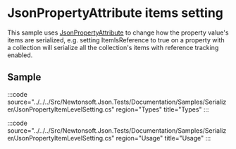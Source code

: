 ﻿# JsonPropertyAttribute items setting

This sample uses [JsonPropertyAttribute](/api/newtonsoft/json/jsonpropertyattribute/) to change how the property value's items are serialized, e.g. setting ItemIsReference to true on a property with a collection will serialize all the collection's items with reference tracking enabled.

## Sample

:::code source="../../../Src/Newtonsoft.Json.Tests/Documentation/Samples/Serializer/JsonPropertyItemLevelSetting.cs" region="Types" title="Types" :::

:::code source="../../../Src/Newtonsoft.Json.Tests/Documentation/Samples/Serializer/JsonPropertyItemLevelSetting.cs" region="Usage" title="Usage" :::
